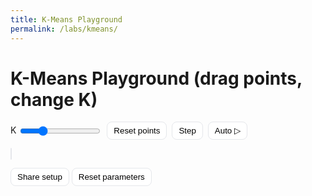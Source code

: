 ```yaml
---
title: K-Means Playground
permalink: /labs/kmeans/
---
```


# K-Means Playground (drag points, change K)

<div class="km-toolbar">
  <label>K <input id="kval" type="range" min="2" max="6" value="3"></label>
  <button id="reset" class="km-btn">Reset points</button>
  <button id="step"  class="km-btn">Step</button>
  <button id="auto"  class="km-btn">Auto ▷</button>
</div>

<canvas id="km" width="720" height="440" style="border:1px solid #e5e7eb;border-radius:10px"></canvas>

<!-- Share controls (outside toolbar) -->
<div class="share-row" style="margin-top:10px">
  <button id="shareLink"  class="km-btn">Share setup</button>
  <button id="resetState" class="km-btn">Reset parameters</button>
</div>

<style>
.km-toolbar{display:flex;gap:8px;margin-bottom:8px;align-items:center}
.km-toolbar input[type=range]{vertical-align:middle}

/* buttons: both toolbar + share row */
.km-btn{padding:6px 10px;border:1px solid #e5e7eb;border-radius:8px;background:#fff;cursor:pointer}
.km-btn:hover{background:#f8fafc}
html[data-theme="dark"] #km{border-color:#1f2937}
html[data-theme="dark"] .km-btn{background:#0f172a;border-color:#1f2937;color:#e8eef7}
</style>


<script src="/assets/js/share-state.js"></script>

<script>
(function(){
  // ====== State & canvas setup ======
  const W=720,H=440,c=document.getElementById('km'),g=c.getContext('2d');
  const col=['#2563eb','#16a34a','#f59e0b','#ef4444','#a855f7','#06b6d4'];

  // Load sharable state (query string), fallback to defaults
  const defaults = { k:3, pts:[] };      // pts format: [[x,y], ...]
  const shared   = (window.StateShare ? StateShare.load(defaults) : defaults);

  let P=[], C=[], K = shared.k ?? 3;     // points, centroids, K
  let dragging=null, auto=null;

  // DOM
  const kval  = document.getElementById('kval');
  const reset = document.getElementById('reset');
  const stepB = document.getElementById('step');
  const autoB = document.getElementById('auto');

  // Initialize slider from state
  kval.value = K;

  function toArrayPoints(){ return P.map(p=>[Math.round(p.x), Math.round(p.y)]); }
  function persist(){
    if (!window.StateShare) return;
    StateShare.save({ k:K, pts: toArrayPoints() });
  }

  function assign(){
    P.forEach(p=>{
      let best=0,b=Infinity;
      for(let k=0;k<K;k++){
        const dx=p.x-C[k].x, dy=p.y-C[k].y, d=dx*dx+dy*dy;
        if(d<b){b=d;best=k;}
      }
      p.k=best;
    });
  }

  function update(){
    for(let k=0;k<K;k++){
      const S=P.filter(p=>p.k===k);
      if(S.length){
        C[k].x=S.reduce((s,p)=>s+p.x,0)/S.length;
        C[k].y=S.reduce((s,p)=>s+p.y,0)/S.length;
      }
    }
  }

  function step(){ assign(); update(); draw(); }

  function draw(){
    g.clearRect(0,0,W,H);
    P.forEach(p=>{ g.fillStyle=col[p.k%col.length]; g.beginPath(); g.arc(p.x,p.y,3,0,Math.PI*2); g.fill(); });
    for(let k=0;k<K;k++){ g.strokeStyle=col[k%col.length]; g.lineWidth=3; g.strokeRect(C[k].x-6,C[k].y-6,12,12); }
  }

  function initRandom(n=140){
    P=[...Array(n)].map(()=>({x:20+Math.random()*(W-40), y:20+Math.random()*(H-40), k:0}));
    C=[...Array(K)].map((_,i)=>({x:W*(i+1)/(K+1), y:H*(i+1)/(K+1)}));
    step(); persist();
  }

  function initFromState(){
    // If we have shared points, use them; otherwise random
    if (Array.isArray(shared.pts) && shared.pts.length){
      P = shared.pts.map(([x,y])=>({x:Math.max(2,Math.min(W-2, +x||0)),
                                    y:Math.max(2,Math.min(H-2, +y||0)),
                                    k:0}));
      C=[...Array(K)].map((_,i)=>({x:W*(i+1)/(K+1), y:H*(i+1)/(K+1)}));
      step();
    } else {
      initRandom();
    }
  }

  // ====== Interactions ======
  c.onmousedown=e=>{
    const r=c.getBoundingClientRect(), x=e.clientX-r.left, y=e.clientY-r.top;
    const hit=P.find(p=> (p.x-x)**2+(p.y-y)**2 < 7**2 );
    if(hit){ dragging=hit; }
    else { P.push({x,y,k:0}); step(); persist(); }
  };
  c.onmousemove=e=>{
    if(!dragging) return;
    const r=c.getBoundingClientRect();
    dragging.x=Math.max(2,Math.min(W-2, e.clientX-r.left));
    dragging.y=Math.max(2,Math.min(H-2, e.clientY-r.top));
    step();
  };
  c.onmouseup=()=>{ if(dragging){ dragging=null; persist(); } };
  c.onmouseleave=()=>{ if(dragging){ dragging=null; persist(); } };

  // Controls
  kval.oninput=e=>{
    K=+e.target.value;
    C=[...Array(K)].map((_,i)=>({x:W*(i+1)/(K+1),y:H*(i+1)/(K+1)}));
    step(); persist();
  };
  reset.onclick = ()=>{ initRandom(); };
  stepB.onclick  = step;
  autoB.onclick  = e=>{
    if(auto){ clearInterval(auto); auto=null; e.target.textContent='Auto ▷'; }
    else { auto=setInterval(step,400); e.target.textContent='Auto ❚❚'; }
  };

  // Share buttons (attach AFTER DOM exists)
  document.getElementById('shareLink').onclick  = (ev)=>{ if(window.StateShare) StateShare.copyLink(ev.target); };
  document.getElementById('resetState').onclick = ()=>{ if(window.StateShare) StateShare.reset(); };

  // Go!
  initFromState();
})();
</script>






